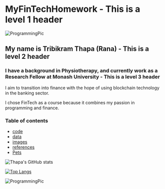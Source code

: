 # MyFinTechHomework - This is a level 1 header

![ProgrammingPic](https://github.com/TribT/MyFinTechHomework/blob/main/images/Computer_Programmer.jpg)

## My name is Tribikram Thapa (Rana) - This is a level 2 header

### I have a background in Physiotherapy, and currently work as a Research Fellow at Monash University - This is a level 3 header

I aim to transition into finance with the hope of using blockchain technology in the banking sector. 

I chose FinTech as a course because it combines my passion in programming and finance.




### Table of contents

- [code](#code)
- [data](#data)
- [images](#images)
- [references](#references)
- [Pets](#pets)

<!--- [![Thapa's GitHub stats](https://github-readme-stats.vercel.app/api?username=TribT&show_icons=true&theme=dark)](https://github.com/TribT/github-readme-stats)--->

![Thapa's GitHub stats](https://github-readme-stats.vercel.app/api?username=TribT&theme=dark&show_icons=true&title_color=Blue)

[![Top Langs](https://github-readme-stats.vercel.app/api/top-langs/?username=TribT&layout=compact&theme=dark&title_color=Blue)](https://github.com/TribT/github-readme-stats)

![ProgrammingPic](https://github.com/TribT/MyFinTechHomework/blob/main/images/BrainStim.gif)
